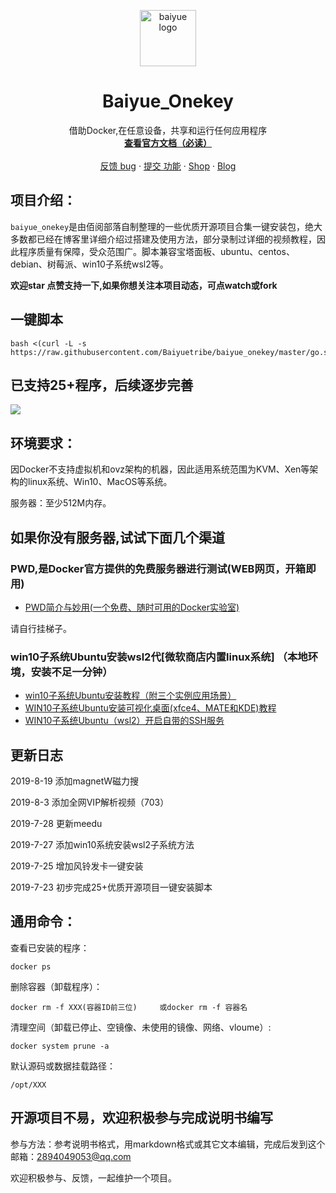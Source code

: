 <p align="center">
  <a href="https://baiyue.one/">
    <img src="https://raw.githubusercontent.com/Baiyuetribe/baiyue_onekey/master/logo.png" alt="baiyue logo" width="90" height="90">
  </a>
</p>

<h1 align="center">Baiyue_Onekey</h1>

<p align="center">
  借助Docker,在任意设备，共享和运行任何应用程序
  <br>
  <a href="https://book.baiyue.one/"><strong>查看官方文档（必读）</strong></a>
  <br>
  <br>
  <a href="https://github.com/Baiyuetribe/baiyue_onekey/issues/new?template=bug.md">反馈 bug</a>
  ·
  <a href="https://github.com/Baiyuetribe/baiyue_onekey/issues/new?template=feature.md&labels=feature">提交 功能</a>
  ·
  <a href="https://mall.baiyue.one/">Shop</a>
  ·
  <a href="https://baiyue.one/">Blog</a>
</p>



## 项目介绍：

`baiyue_onekey`是由佰阅部落自制整理的一些优质开源项目合集一键安装包，绝大多数都已经在博客里详细介绍过搭建及使用方法，部分录制过详细的视频教程，因此程序质量有保障，受众范围广。脚本兼容宝塔面板、ubuntu、centos、debian、树莓派、win10子系统wsl2等。

**欢迎star 点赞支持一下,如果你想关注本项目动态，可点watch或fork**

## 一键脚本

```
bash <(curl -L -s https://raw.githubusercontent.com/Baiyuetribe/baiyue_onekey/master/go.sh)
```



## 已支持25+程序，后续逐步完善

![](https://raw.githubusercontent.com/Baiyuetribe/baiyue_onekey/master/list.png)



## 环境要求：

因Docker不支持虚拟机和ovz架构的机器，因此适用系统范围为KVM、Xen等架构的linux系统、Win10、MacOS等系统。

服务器：至少512M内存。

## 如果你没有服务器,试试下面几个渠道

### PWD,是Docker官方提供的免费服务器进行测试(WEB网页，开箱即用)

- [PWD简介与妙用(一个免费、随时可用的Docker实验室)](https://baiyue.one/archives/472.html)

请自行挂梯子。

### win10子系统Ubuntu安装wsl2代[微软商店内置linux系统] （本地环境，安装不足一分钟）

- [win10子系统Ubuntu安装教程（附三个实例应用场景）](https://baiyue.one/archives/1140.html)
- [WIN10子系统Ubuntu安装可视化桌面(xfce4、MATE和KDE)教程](https://baiyue.one/archives/1152.html)
- [WIN10子系统Ubuntu（wsl2）开启自带的SSH服务](https://baiyue.one/archives/1160.html)

## 更新日志

2019-8-19 添加magnetW磁力搜

2019-8-3 添加全网VIP解析视频（703）

2019-7-28 更新meedu

2019-7-27 添加win10系统安装wsl2子系统方法

2019-7-25 增加风铃发卡一键安装

2019-7-23 初步完成25+优质开源项目一键安装脚本

## 通用命令：

查看已安装的程序：

```
docker ps 
```

删除容器（卸载程序）：

```
docker rm -f XXX(容器ID前三位)     或docker rm -f 容器名
```

清理空间（卸载已停止、空镜像、未使用的镜像、网络、vloume）:

```
docker system prune -a
```

默认源码或数据挂载路径：

`/opt/XXX`


## 开源项目不易，欢迎积极参与完成说明书编写

参与方法：参考说明书格式，用markdown格式或其它文本编辑，完成后发到这个邮箱：2894049053@qq.com

欢迎积极参与、反馈，一起维护一个项目。
